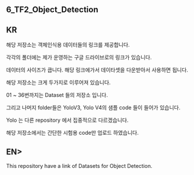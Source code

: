 ## 6_TF2_Object_Detection
## KR

해당 저장소는 객체인식용 데이터들의 링크를 제공합니다.

각각의 폴더에는 제가 운영하는 구글 드라이브로의 링크가 있습니다.

데이터의 사이즈가 큽니다. 해당 링크에가서 데이타셋을 다운받아서 사용하면 됩니다.

해당 저장소는 크게 두가지로 이루어져 있습니다.

01 ~ 36번까지는 Dataset 들의 저장소 입니다.

그리고 나머지 folder들은 YoloV3, Yolo V4의 샘플 code 들이 들어가 있습니다.

Yolo 는 다른 repository 에서 집중적으로 다르겠습니다.

해당 저장소에서는 간단한 시험용 code만 업로드 하였습니다.



## EN>
This repository have a link of Datasets for Object Detection.



